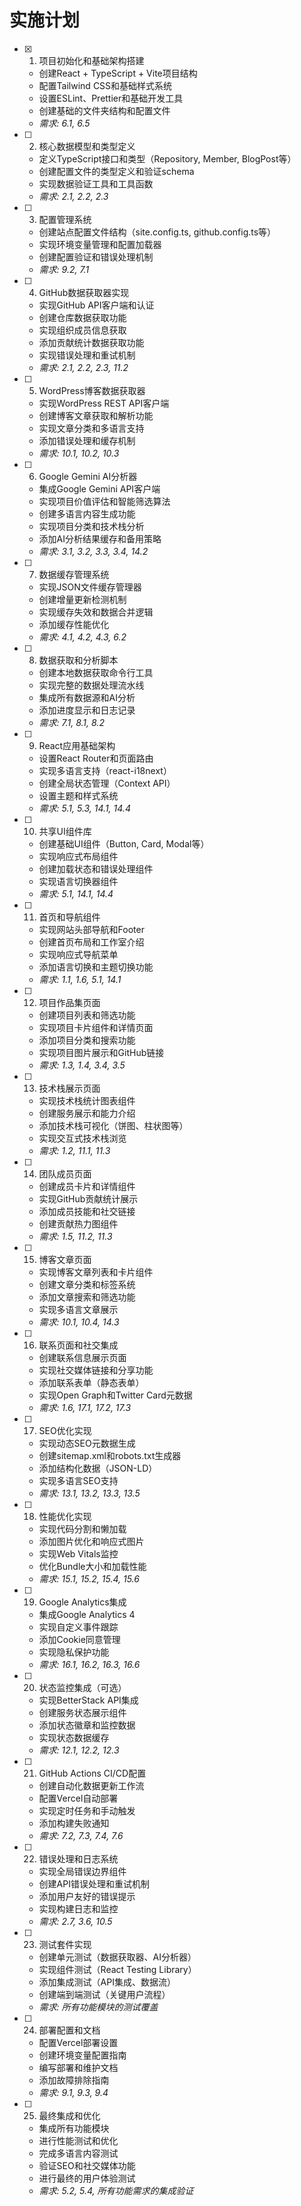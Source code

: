 # 实施计划

- [x] 1. 项目初始化和基础架构搭建
  - 创建React + TypeScript + Vite项目结构
  - 配置Tailwind CSS和基础样式系统
  - 设置ESLint、Prettier和基础开发工具
  - 创建基础的文件夹结构和配置文件
  - _需求: 6.1, 6.5_

- [ ] 2. 核心数据模型和类型定义
  - 定义TypeScript接口和类型（Repository, Member, BlogPost等）
  - 创建配置文件的类型定义和验证schema
  - 实现数据验证工具和工具函数
  - _需求: 2.1, 2.2, 2.3_

- [ ] 3. 配置管理系统
  - 创建站点配置文件结构（site.config.ts, github.config.ts等）
  - 实现环境变量管理和配置加载器
  - 创建配置验证和错误处理机制
  - _需求: 9.2, 7.1_

- [ ] 4. GitHub数据获取器实现
  - 实现GitHub API客户端和认证
  - 创建仓库数据获取功能
  - 实现组织成员信息获取
  - 添加贡献统计数据获取功能
  - 实现错误处理和重试机制
  - _需求: 2.1, 2.2, 2.3, 11.2_

- [ ] 5. WordPress博客数据获取器
  - 实现WordPress REST API客户端
  - 创建博客文章获取和解析功能
  - 实现文章分类和多语言支持
  - 添加错误处理和缓存机制
  - _需求: 10.1, 10.2, 10.3_

- [ ] 6. Google Gemini AI分析器
  - 集成Google Gemini API客户端
  - 实现项目价值评估和智能筛选算法
  - 创建多语言内容生成功能
  - 实现项目分类和技术栈分析
  - 添加AI分析结果缓存和备用策略
  - _需求: 3.1, 3.2, 3.3, 3.4, 14.2_

- [ ] 7. 数据缓存管理系统
  - 实现JSON文件缓存管理器
  - 创建增量更新检测机制
  - 实现缓存失效和数据合并逻辑
  - 添加缓存性能优化
  - _需求: 4.1, 4.2, 4.3, 6.2_

- [ ] 8. 数据获取和分析脚本
  - 创建本地数据获取命令行工具
  - 实现完整的数据处理流水线
  - 集成所有数据源和AI分析
  - 添加进度显示和日志记录
  - _需求: 7.1, 8.1, 8.2_

- [ ] 9. React应用基础架构
  - 设置React Router和页面路由
  - 实现多语言支持（react-i18next）
  - 创建全局状态管理（Context API）
  - 设置主题和样式系统
  - _需求: 5.1, 5.3, 14.1, 14.4_

- [ ] 10. 共享UI组件库
  - 创建基础UI组件（Button, Card, Modal等）
  - 实现响应式布局组件
  - 创建加载状态和错误处理组件
  - 实现语言切换器组件
  - _需求: 5.1, 14.1, 14.4_

- [ ] 11. 首页和导航组件
  - 实现网站头部导航和Footer
  - 创建首页布局和工作室介绍
  - 实现响应式导航菜单
  - 添加语言切换和主题切换功能
  - _需求: 1.1, 1.6, 5.1, 14.1_

- [ ] 12. 项目作品集页面
  - 创建项目列表和筛选功能
  - 实现项目卡片组件和详情页面
  - 添加项目分类和搜索功能
  - 实现项目图片展示和GitHub链接
  - _需求: 1.3, 1.4, 3.4, 3.5_

- [ ] 13. 技术栈展示页面
  - 实现技术栈统计图表组件
  - 创建服务展示和能力介绍
  - 添加技术栈可视化（饼图、柱状图等）
  - 实现交互式技术栈浏览
  - _需求: 1.2, 11.1, 11.3_

- [ ] 14. 团队成员页面
  - 创建成员卡片和详情组件
  - 实现GitHub贡献统计展示
  - 添加成员技能和社交链接
  - 创建贡献热力图组件
  - _需求: 1.5, 11.2, 11.3_

- [ ] 15. 博客文章页面
  - 实现博客文章列表和卡片组件
  - 创建文章分类和标签系统
  - 添加文章搜索和筛选功能
  - 实现多语言文章展示
  - _需求: 10.1, 10.4, 14.3_

- [ ] 16. 联系页面和社交集成
  - 创建联系信息展示页面
  - 实现社交媒体链接和分享功能
  - 添加联系表单（静态表单）
  - 实现Open Graph和Twitter Card元数据
  - _需求: 1.6, 17.1, 17.2, 17.3_

- [ ] 17. SEO优化实现
  - 实现动态SEO元数据生成
  - 创建sitemap.xml和robots.txt生成器
  - 添加结构化数据（JSON-LD）
  - 实现多语言SEO支持
  - _需求: 13.1, 13.2, 13.3, 13.5_

- [ ] 18. 性能优化实现
  - 实现代码分割和懒加载
  - 添加图片优化和响应式图片
  - 实现Web Vitals监控
  - 优化Bundle大小和加载性能
  - _需求: 15.1, 15.2, 15.4, 15.6_

- [ ] 19. Google Analytics集成
  - 集成Google Analytics 4
  - 实现自定义事件跟踪
  - 添加Cookie同意管理
  - 实现隐私保护功能
  - _需求: 16.1, 16.2, 16.3, 16.6_

- [ ] 20. 状态监控集成（可选）
  - 实现BetterStack API集成
  - 创建服务状态展示组件
  - 添加状态徽章和监控数据
  - 实现状态数据缓存
  - _需求: 12.1, 12.2, 12.3_

- [ ] 21. GitHub Actions CI/CD配置
  - 创建自动化数据更新工作流
  - 配置Vercel自动部署
  - 实现定时任务和手动触发
  - 添加构建失败通知
  - _需求: 7.2, 7.3, 7.4, 7.6_

- [ ] 22. 错误处理和日志系统
  - 实现全局错误边界组件
  - 创建API错误处理和重试机制
  - 添加用户友好的错误提示
  - 实现构建日志和监控
  - _需求: 2.7, 3.6, 10.5_

- [ ] 23. 测试套件实现
  - 创建单元测试（数据获取器、AI分析器）
  - 实现组件测试（React Testing Library）
  - 添加集成测试（API集成、数据流）
  - 创建端到端测试（关键用户流程）
  - _需求: 所有功能模块的测试覆盖_

- [ ] 24. 部署配置和文档
  - 配置Vercel部署设置
  - 创建环境变量配置指南
  - 编写部署和维护文档
  - 添加故障排除指南
  - _需求: 9.1, 9.3, 9.4_

- [ ] 25. 最终集成和优化
  - 集成所有功能模块
  - 进行性能测试和优化
  - 完成多语言内容测试
  - 验证SEO和社交媒体功能
  - 进行最终的用户体验测试
  - _需求: 5.2, 5.4, 所有功能需求的集成验证_